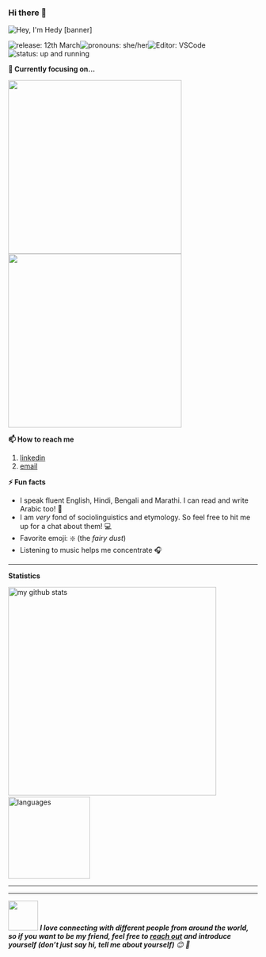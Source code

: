 ### Hi there 👋


<img src="https://raw.githubusercontent.com/anushkawakankar/anushkawakankar/master/assets/banner.png" alt="Hey, I'm Hedy [banner]" />

<!--
banner made with canva
-->

<!--header2, the image below is an animated waving hand emoji-->
<!-- <h2>Hi there <img src="https://media.giphy.com/media/hvRJCLFzcasrR4ia7z/giphy.gif" width="25px"></h2> -->

<!--badges-->
<!-- <img src="https://komarev.com/ghpvc/?username=hedythedev" alt="hedythedev" />  -->
<img src="https://img.shields.io/badge/Release-12%20March-lightblue" alt="release: 12th March" /><img src="https://img.shields.io/badge/Pronouns-She%2FHer-pink" alt="pronouns: she/her" /><img src="https://img.shields.io/badge/%F0%9F%94%A7Editor-vscode-yellow" alt="Editor: VSCode"><img src="https://img.shields.io/badge/Status-Up%20and%20Running-lightgreen" alt="status: up and running" />  

<!--
1. profile view count
2. Pronouns: She/her
3. Editor: neovim
-->



<strong>🔭 Currently focusing on...</strong>

<a href="https://github.com/anushkawakankar/Ontologies"> <img src="https://github-readme-stats.vercel.app/api/pin/?username=anushkawakankar&repo=Ontologies" width=350> </a> <a href="https://github.com/anushkawakankar/Word-Prediction"> <img src="https://github-readme-stats.vercel.app/api/pin/?username=anushkawakankar&repo=Word-Prediction" width=350> </a>




<strong>📫 How to reach me </strong>

   <!-- 1. [twitter @hedythedev](https://twitter.com/hedythedev) (recommended) -->
   1. [linkedin](https://www.linkedin.com/in/anushkawakankar/)
   2. [email](mailto:anushka.wakankar@gmail.com)




<strong>⚡ Fun facts</strong>

   - I speak fluent English, Hindi, Bengali and Marathi. I can read and write Arabic too! :100:
   - I am *very* fond of sociolinguistics and etymology. So feel free to hit me up for a chat about them! :computer:
   - Favorite emoji: :sparkle: (the *fairy dust*)
   - Listening to music helps me concentrate :headphones:



<hr>

<strong>Statistics</strong>
<br>

<!-- My GitHub stats with buefy theme ❤️ -->
<p align="left">
<img src="https://github-readme-stats.vercel.app/api?username=anushkawakankar&show_icons=true&theme=buefy" alt="my github stats" width="420"/>&nbsp;<img src="https://github-readme-stats.vercel.app/api/top-langs/?username=anushkawakankar&layout=compact&theme=buefy" alt="languages" height="165">
</p>


<!--Waka readme workflow https://github.com/anmol098/waka-readme-stats/-->

<!--START_SECTION:waka-->




<!--END_SECTION:waka-->


---

<!-- <strong>👣 Recent GitHub Activity</strong> -->

<!-- START_SECTION:activity-->
<!-- 1. ❗️ Opened issue [#3](https://github.com//neverendingqs/gh-action-ask-stackoverflow/issues/3) in [neverendingqs/gh-action-ask-stackoverflow](https://github.com//neverendingqs/gh-action-ask-stackoverflow)
2. 🗣 Commented on [#1](https://github.com//neverendingqs/gh-action-ask-stackoverflow/issues/1) in [neverendingqs/gh-action-ask-stackoverflow](https://github.com//neverendingqs/gh-action-ask-stackoverflow)
3. 🗣 Commented on [#1](https://github.com//neverendingqs/gh-action-ask-stackoverflow/issues/1) in [neverendingqs/gh-action-ask-stackoverflow](https://github.com//neverendingqs/gh-action-ask-stackoverflow)
4. 🗣 Commented on [#1](https://github.com//neverendingqs/gh-action-ask-stackoverflow/issues/1) in [neverendingqs/gh-action-ask-stackoverflow](https://github.com//neverendingqs/gh-action-ask-stackoverflow) -->
<!-- 5. 🗣 Commented on [#1](https://github.com//neverendingqs/gh-action-ask-stackoverflow/issues/1) in [neverendingqs/gh-action-ask-stackoverflow](https://github.com//neverendingqs/gh-action-ask-stackoverflow) -->
<!--END_SECTION:activity -->



---

<!-- Feel free to reach out and introduce yourself :D-->
<img src="https://media.giphy.com/media/LnQjpWaON8nhr21vNW/giphy.gif" width="60"> <em><b>I love connecting with different people from around the world, so if you want to be my friend, feel free to <a href="https://www.linkedin.com/in/anushkawakankar/">reach out</a> and introduce yourself (don’t just say hi, tell me about yourself)</b> 😊 💜</em>

<!--The End, special thanks to all the wonderful people who made
the GitHub profile readme stats/workflows to make my profile look
fabulously dynamic ❤️-->
